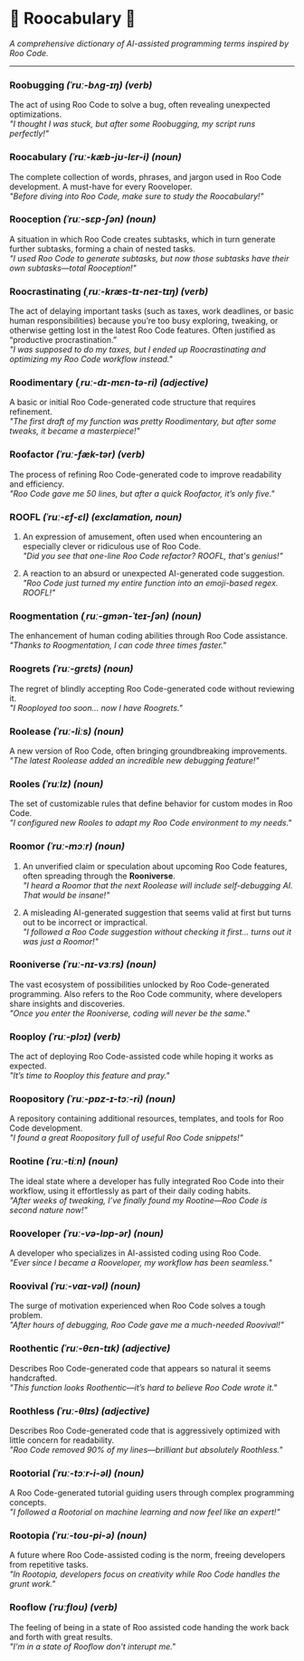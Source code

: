 # 🦘 Roocabulary 🦘  
*A comprehensive dictionary of AI-assisted programming terms inspired by Roo Code.*

---

### Roobugging *(ˈruː-bʌɡ-ɪŋ)* *(verb)*  
The act of using Roo Code to solve a bug, often revealing unexpected optimizations.  
*"I thought I was stuck, but after some Roobugging, my script runs perfectly!"*  

### Roocabulary *(ˈruː-kæb-jʊ-lɛr-i)* *(noun)*  
The complete collection of words, phrases, and jargon used in Roo Code development. A must-have for every Rooveloper.  
*"Before diving into Roo Code, make sure to study the Roocabulary!"*  

### Rooception *(ˈruː-sɛp-ʃən)* *(noun)*  
A situation in which Roo Code creates subtasks, which in turn generate further subtasks, forming a chain of nested tasks.  
*"I used Roo Code to generate subtasks, but now those subtasks have their own subtasks—total Rooception!"*  

### Roocrastinating *(ˌruː-kræs-tɪ-neɪ-tɪŋ)* *(verb)*  
The act of delaying important tasks (such as taxes, work deadlines, or basic human responsibilities) because you’re too busy exploring, tweaking, or otherwise getting lost in the latest Roo Code features. Often justified as “productive procrastination.”  
*"I was supposed to do my taxes, but I ended up Roocrastinating and optimizing my Roo Code workflow instead."*  

### Roodimentary *(ˌruː-dɪ-mɛn-tə-ri)* *(adjective)*  
A basic or initial Roo Code-generated code structure that requires refinement.  
*"The first draft of my function was pretty Roodimentary, but after some tweaks, it became a masterpiece!"*  

### Roofactor *(ˈruː-fæk-tər)* *(verb)*  
The process of refining Roo Code-generated code to improve readability and efficiency.  
*"Roo Code gave me 50 lines, but after a quick Roofactor, it’s only five."* 

### ROOFL *(ˈruː-ɛf-ɛl)* *(exclamation, noun)*  
1. An expression of amusement, often used when encountering an especially clever or ridiculous use of Roo Code.  
   *"Did you see that one-line Roo Code refactor? ROOFL, that's genius!"*  
   
2. A reaction to an absurd or unexpected AI-generated code suggestion.  
   *"Roo Code just turned my entire function into an emoji-based regex. ROOFL!"* 

### Roogmentation *(ˌruː-ɡmən-ˈteɪ-ʃən)* *(noun)*  
The enhancement of human coding abilities through Roo Code assistance.  
*"Thanks to Roogmentation, I can code three times faster."*  

### Roogrets *(ˈruː-ɡrɛts)* *(noun)*  
The regret of blindly accepting Roo Code-generated code without reviewing it.  
*"I Rooployed too soon… now I have Roogrets."*  

### Roolease *(ˈruː-liːs)* *(noun)*  
A new version of Roo Code, often bringing groundbreaking improvements.  
*"The latest Roolease added an incredible new debugging feature!"*  

### Rooles *(ˈruːlz)* *(noun)*  
The set of customizable rules that define behavior for custom modes in Roo Code.  
*"I configured new Rooles to adapt my Roo Code environment to my needs."*  

### Roomor *(ˈruː-mɔːr)* *(noun)*  
1. An unverified claim or speculation about upcoming Roo Code features, often spreading through the **Rooniverse**.  
   *"I heard a Roomor that the next Roolease will include self-debugging AI. That would be insane!"*  

2. A misleading AI-generated suggestion that seems valid at first but turns out to be incorrect or impractical.  
   *"I followed a Roo Code suggestion without checking it first… turns out it was just a Roomor!"*  

### Rooniverse *(ˈruː-nɪ-vɜːrs)* *(noun)*  
The vast ecosystem of possibilities unlocked by Roo Code-generated programming. Also refers to the Roo Code community, where developers share insights and discoveries.  
*"Once you enter the Rooniverse, coding will never be the same."*  

### Rooploy *(ˈruː-plɔɪ)* *(verb)*  
The act of deploying Roo Code-assisted code while hoping it works as expected.  
*"It’s time to Rooploy this feature and pray."*  

### Roopository *(ˈruː-pɒz-ɪ-tɔː-ri)* *(noun)*  
A repository containing additional resources, templates, and tools for Roo Code development.  
*"I found a great Roopository full of useful Roo Code snippets!"*  

### Rootine *(ˈruː-tiːn)* *(noun)*  
The ideal state where a developer has fully integrated Roo Code into their workflow, using it effortlessly as part of their daily coding habits.  
*"After weeks of tweaking, I’ve finally found my Rootine—Roo Code is second nature now!"*  

### Rooveloper *(ˈruː-və-lɒp-ər)* *(noun)*  
A developer who specializes in AI-assisted coding using Roo Code.  
*"Ever since I became a Rooveloper, my workflow has been seamless."*  

### Roovival *(ˈruː-vaɪ-vəl)* *(noun)*  
The surge of motivation experienced when Roo Code solves a tough problem.  
*"After hours of debugging, Roo Code gave me a much-needed Roovival!"*  

### Roothentic *(ˈruː-θɛn-tɪk)* *(adjective)*  
Describes Roo Code-generated code that appears so natural it seems handcrafted.  
*"This function looks Roothentic—it’s hard to believe Roo Code wrote it."*  

### Roothless *(ˈruː-θlɪs)* *(adjective)*  
Describes Roo Code-generated code that is aggressively optimized with little concern for readability.  
*"Roo Code removed 90% of my lines—brilliant but absolutely Roothless."*  

### Rootorial *(ˈruː-tɔːr-i-əl)* *(noun)*  
A Roo Code-generated tutorial guiding users through complex programming concepts.  
*"I followed a Rootorial on machine learning and now feel like an expert!"*  

### Rootopia *(ˈruː-toʊ-pi-ə)* *(noun)*  
A future where Roo Code-assisted coding is the norm, freeing developers from repetitive tasks.  
*"In Rootopia, developers focus on creativity while Roo Code handles the grunt work."*  

### Rooflow *(ˈruːfloʊ)* *(verb)*  
The feeling of being in a state of Roo assisted code handing the work back and forth with great results.  
*"I'm in a state of Rooflow don't interupt me."*  
